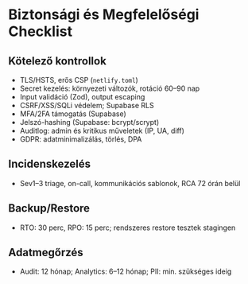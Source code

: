 # Biztonsági és Megfelelőségi Checklist

## Kötelező kontrollok
- TLS/HSTS, erős CSP (`netlify.toml`)
- Secret kezelés: környezeti változók, rotáció 60–90 nap
- Input validáció (Zod), output escaping
- CSRF/XSS/SQLi védelem; Supabase RLS
- MFA/2FA támogatás (Supabase)
- Jelszó-hashing (Supabase: bcrypt/scrypt)
- Auditlog: admin és kritikus műveletek (IP, UA, diff)
- GDPR: adatminimalizálás, törlés, DPA

## Incidenskezelés
- Sev1–3 triage, on-call, kommunikációs sablonok, RCA 72 órán belül

## Backup/Restore
- RTO: 30 perc, RPO: 15 perc; rendszeres restore tesztek stagingen

## Adatmegőrzés
- Audit: 12 hónap; Analytics: 6–12 hónap; PII: min. szükséges ideig
